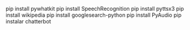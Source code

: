 pip install pywhatkit
pip install SpeechRecognition
pip install pyttsx3
pip install wikipedia
pip install googlesearch-python
pip install PyAudio
pip instalar chatterbot
